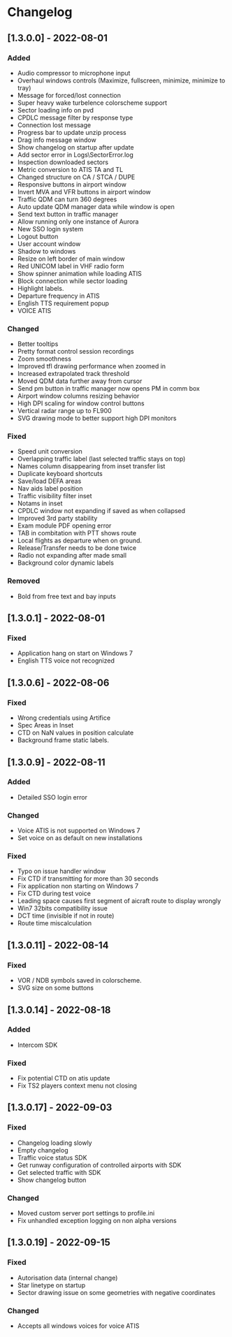 # Changelog
## [1.3.0.0] - 2022-08-01
### Added
- Audio compressor to microphone input
- Overhaul windows controls (Maximize, fullscreen, minimize, minimize to tray)
- Message for forced/lost connection
- Super heavy wake turbelence colorscheme support
- Sector loading info on pvd
- CPDLC message filter by response type
- Connection lost message
- Progress bar to update unzip process
- Drag info message window
- Show changelog on startup after update
- Add sector error in Logs\SectorError.log
- Inspection downloaded sectors
- Metric conversion to ATIS TA and TL
- Changed structure on CA / STCA / DUPE
- Responsive buttons in airport window
- Invert MVA and VFR buttons in airport window
- Traffic QDM can turn 360 degrees
- Auto update QDM manager data while window is open
- Send text button in traffic manager
- Allow running only one instance of Aurora
- New SSO login system
- Logout button
- User account window
- Shadow to windows
- Resize on left border of main window
- Red UNICOM label in VHF radio form
- Show spinner animation while loading ATIS
- Block connection while sector loading
- Highlight labels.
- Departure frequency in ATIS
- English TTS requirement popup
- VOICE ATIS


### Changed
- Better tooltips
- Pretty format control session recordings
- Zoom smoothness
- Improved tfl drawing performance when zoomed in
- Increased extrapolated track threshold
- Moved QDM data further away from cursor
- Send pm button in traffic manager now opens PM in comm box
- Airport window columns resizing behavior
- High DPI scaling for window control buttons
- Vertical radar range up to FL900
- SVG drawing mode to better support high DPI monitors

### Fixed
- Speed unit conversion
- Overlapping traffic label (last selected traffic stays on top)
- Names column disappearing from inset transfer list
- Duplicate keyboard shortcuts
- Save/load DEFA areas
- Nav aids label position
- Traffic visibility filter inset
- Notams in inset
- CPDLC window not expanding if saved as when collapsed
- Improved 3rd party stability
- Exam module PDF opening error
- TAB in combitation with PTT shows route
- Local flights as departure when on ground.
- Release/Transfer needs to be done twice
- Radio not expanding after made small
- Background color dynamic labels

### Removed
- Bold from free text and bay inputs

## [1.3.0.1] - 2022-08-01
### Fixed
- Application hang on start on Windows 7
- English TTS voice not recognized

## [1.3.0.6] - 2022-08-06
### Fixed
- Wrong credentials using Artifice
- Spec Areas in Inset
- CTD on NaN values in position calculate
- Background frame static labels.

## [1.3.0.9] - 2022-08-11
### Added
- Detailed SSO login error

### Changed
- Voice ATIS is not supported on Windows 7
- Set voice on as default on new installations

### Fixed
- Typo on issue handler window
- Fix CTD if transmitting for more than 30 seconds
- Fix application non starting on Windows 7
- Fix CTD during test voice
- Leading space causes first segment of aicraft route to display wrongly
- Win7 32bits compatibility issue
- DCT time (invisible if not in route)
- Route time miscalculation

## [1.3.0.11] - 2022-08-14
### Fixed
- VOR / NDB symbols saved in colorscheme.
- SVG size on some buttons

## [1.3.0.14] - 2022-08-18
### Added
- Intercom SDK

### Fixed
- Fix potential CTD on atis update
- Fix TS2 players context menu not closing

## [1.3.0.17] - 2022-09-03
### Fixed
- Changelog loading slowly
- Empty changelog
- Traffic voice status SDK
- Get runway configuration of controlled airports with SDK
- Get selected traffic with SDK
- Show changelog button

### Changed
- Moved custom server port settings to profile.ini
- Fix unhandled exception logging on non alpha versions


## [1.3.0.19] - 2022-09-15
### Fixed
- Autorisation data (internal change)
- Star linetype on startup
- Sector drawing issue on some geometries with negative coordinates

### Changed
- Accepts all windows voices for voice ATIS

